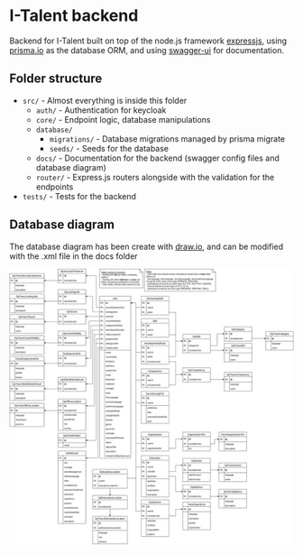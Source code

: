 # I-Talent backend

Backend for I-Talent built on top of the node.js framework [expressjs](https://expressjs.com/), using [prisma.io](https://prisma.io/) as the database ORM, and using [swagger-ui](https://swagger.io/tools/swagger-ui/) for documentation.

## Folder structure

- `src/` - Almost everything is inside this folder
  - `auth/` - Authentication for keycloak
  - `core/` - Endpoint logic, database manipulations
  - `database/`
    - `migrations/` - Database migrations managed by prisma migrate
    - `seeds/` - Seeds for the database
  - `docs/` - Documentation for the backend (swagger config files and database diagram)
  - `router/` - Express.js routers alongside with the validation for the endpoints
- `tests/` - Tests for the backend

## Database diagram

The database diagram has been create with [draw.io](draw.io), and can be modified with the .xml file in the docs folder

![Database digagram](src/docs/I-Talent%20database-v3%20Relational%20Diagram.png)
